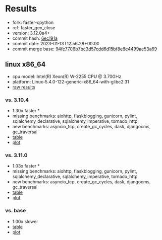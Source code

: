 # Results

- fork: faster-cpython
- ref: faster_gen_close
- version: 3.12.0a4+
- commit hash: [6ec191a](https://github.com/faster%2dcpython/cpython/commit/6ec191a)
- commit date: 2023-01-13T12:56:28+00:00
- commit merge base: [94fc7706b7bc3d57cdd6d15bf8e8c4499ae53a69](https://github.com/faster%2dcpython/cpython/commit/94fc7706b7bc3d57cdd6d15bf8e8c4499ae53a69)

## linux x86_64

- cpu model: Intel(R) Xeon(R) W-2255 CPU @ 3.70GHz
- platform: Linux-5.4.0-122-generic-x86_64-with-glibc2.31
- [raw results](bm-20230113-linux-x86_64-faster%252dcpython-faster_gen_close-3.12.0a4%2B-6ec191a.json)

### vs. 3.10.4

- 1.30x faster \*
- missing benchmarks: aiohttp, flaskblogging, gunicorn, pylint, sqlalchemy_declarative, sqlalchemy_imperative, tornado_http
- new benchmarks: asyncio_tcp, create_gc_cycles, dask, djangocms, gc_traversal
- [table](bm-20230113-linux-x86_64-faster%252dcpython-faster_gen_close-3.12.0a4%2B-6ec191a-vs-3.10.4.md)
- [plot](bm-20230113-linux-x86_64-faster%252dcpython-faster_gen_close-3.12.0a4%2B-6ec191a-vs-3.10.4.png)

### vs. 3.11.0

- 1.03x faster \*
- missing benchmarks: aiohttp, flaskblogging, gunicorn, pylint, sqlalchemy_declarative, sqlalchemy_imperative, tornado_http
- new benchmarks: asyncio_tcp, create_gc_cycles, dask, djangocms, gc_traversal
- [table](bm-20230113-linux-x86_64-faster%252dcpython-faster_gen_close-3.12.0a4%2B-6ec191a-vs-3.11.0.md)
- [plot](bm-20230113-linux-x86_64-faster%252dcpython-faster_gen_close-3.12.0a4%2B-6ec191a-vs-3.11.0.png)

### vs. base

- 1.00x slower
- [table](bm-20230113-linux-x86_64-faster%252dcpython-faster_gen_close-3.12.0a4%2B-6ec191a-vs-base.md)
- [plot](bm-20230113-linux-x86_64-faster%252dcpython-faster_gen_close-3.12.0a4%2B-6ec191a-vs-base.png)


